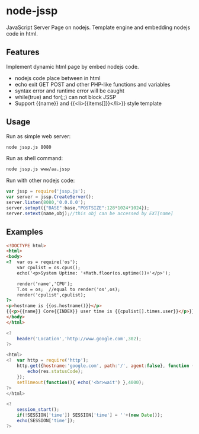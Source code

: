 node-jssp
=========

JavaScript Server Page on nodejs. Template engine and embedding nodejs code in html.

## Features

 Implement dynamic html page by embed nodejs code.

  - nodejs code place between <? ?> in html
  - echo exit GET POST and other PHP-like functions and variables
  - syntax error and runtime error will be caught
  - while(true) and for(;;) can not block JSSP
  - Support \{\{name\}\} and \{\{\<li\>\{\{items[]\}\}\</li\>\}\} style template

## Usage

Run as simple web server:

```bash
node jssp.js 8080
```

Run as shell command:

```bash
node jssp.js www/aa.jssp
```

Run with other nodejs code:

```js
var jssp = require('jssp.js');
var server = jssp.CreateServer();
server.listen(8080,'0.0.0.0');
server.setopt({"BASE":base,"POSTSIZE":128*1024*1024});
server.setext(name,obj);//this obj can be accessed by EXT[name]
```

## Examples
```html
<!DOCTYPE html>
<html>
<body>
<?  var os = require('os');
    var cpulist = os.cpus();
    echo('<p>System Uptime: '+Math.floor(os.uptime())+'</p>');

    render('name','CPU');
    T.os = os;  //equal to render('os',os);
    render('cpulist',cpulist);
?>
<p>hostname is {{os.hostname()}}</p>
{{<p>{{name}} Core{{INDEX}} user time is {{cpulist[].times.user}}</p>}}
</body>
</html>
```

```js
<?
    header('Location','http://www.google.com',302);
?>
```

```js
<html>
<?  var http = require('http');
    http.get({hostname:'google.com', path:'/', agent:false}, function (res) {
        echo(res.statusCode);
    });
    setTimeout(function(){ echo('<br>wait') },4000);
?>
</html>
```

```js
<?
    session_start();
    if(!SESSION['time']) SESSION['time'] = ''+(new Date());
    echo(SESSION['time']);
?>
```


